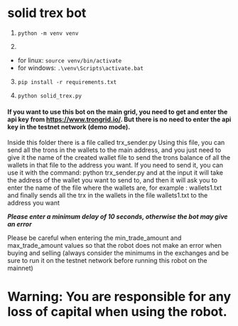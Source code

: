 
# solid trex bot 



1. `python -m venv venv ` 

2. 
- for linux: 
    `source venv/bin/activate`
- for windows:
    `.\venv\Scripts\activate.bat`

3. `pip install -r requirements.txt`

4. `python solid_trex.py`

#### If you want to use this bot on the main grid, you need to get and enter the api key from https://www.trongrid.io/. But there is no need to enter the api key in the testnet network (demo mode).


Inside this folder there is a file called trx_sender.py
Using this file, you can send all the trons in the wallets to the main address, and you just need to give it the name of the created wallet file to send the trons balance of all the wallets in that file to the address you want. If you need to send it, you can use it with the command: python trx_sender.py and at the input it will take the address of the wallet you want to send to, and then it will ask you to enter the name of the file where the wallets are, for example : wallets1.txt and finally sends all the trx in the wallets in the file wallets1.txt to the address you want


***Please enter a minimum delay of 10 seconds, otherwise the bot may give an error***


Please be careful when entering the min_trade_amount and max_trade_amount values ​​so that the robot does not make an error when buying and selling (always consider the minimums in the exchanges and be sure to run it on the testnet network before running this robot on the mainnet)


# Warning: You are responsible for any loss of capital when using the robot.